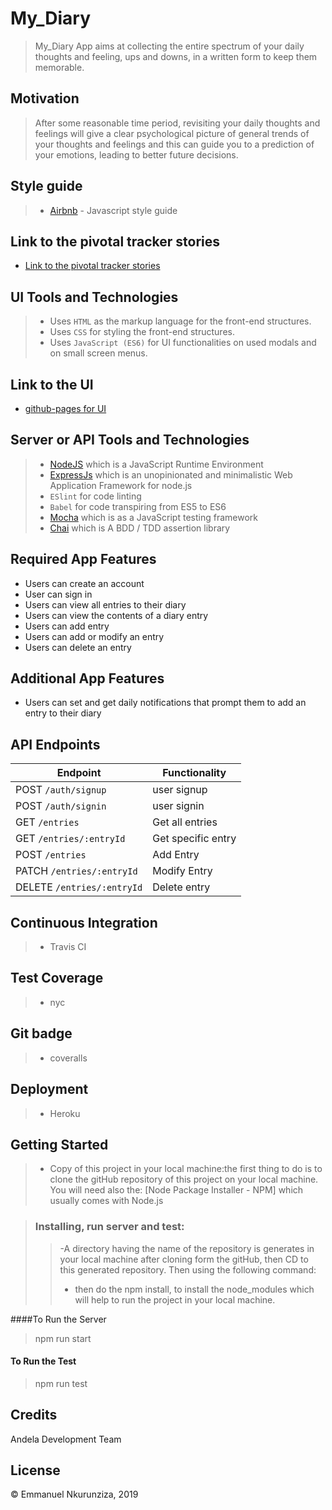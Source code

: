 #  My_Diary
> My_Diary App aims at collecting the entire spectrum of your daily thoughts and feeling, ups and downs, in a written form to keep them memorable.


## Motivation 
> After some reasonable time period, revisiting your daily thoughts and feelings will give a clear psychological picture of general trends of your thoughts and feelings and this can guide you to a prediction of your emotions, leading to better future decisions. 


## Style guide
> - [Airbnb](https://github.com/airbnb/javascript) - Javascript style guide


## Link to the pivotal tracker stories
- [Link to the pivotal tracker stories](https://www.pivotaltracker.com/n/projects/2400478)



## UI Tools and Technologies
> - Uses `HTML` as the markup language for the front-end structures.
> - Uses  `CSS` for styling the front-end structures.
> - Uses `JavaScript (ES6)` for UI functionalities on used modals and on small screen menus.


## Link to the UI
- [github-pages for UI](https://emmanuel-nkurunziza.github.io/My_Diary/UI/html/index.html)


## Server or API Tools and Technologies
> - [NodeJS](https://nodejs.org/) which is a JavaScript Runtime Environment
> - [ExpressJs](https://expressjs.com/) which is an unopinionated and minimalistic  Web Application Framework for node.js
> - `ESlint` for code linting
> - `Babel` for code transpiring from ES5 to ES6
> - [Mocha](https://mochajs.org/) which is as a JavaScript testing framework
> - [Chai](http://www.chaijs.com/) which is A BDD / TDD assertion library

## Required App Features
- Users can create an account
- User can sign in 
- Users can view all entries to their diary
- Users can view the contents of a diary entry
- Users can add entry
- Users can add or modify an entry
- Users can delete an entry

## Additional App Features
- Users can set and get daily notifications that prompt them to add an entry to their diary

## API Endpoints

| Endpoint                    | Functionality        |
| --------------------------- | -------------------- |
| POST `/auth/signup`         | user signup      |
| POST `/auth/signin`          | user signin         |
| GET `/entries`              | Get all entries      |
| GET `/entries/:entryId`    | Get specific entry   |
| POST `/entries`             | Add Entry      |
| PATCH `/entries/:entryId`  | Modify Entry      |
| DELETE `/entries/:entryId` | Delete entry      |

## Continuous Integration
> - Travis CI

## Test Coverage
> - nyc

## Git badge
> - coveralls

## Deployment
> - Heroku


## Getting Started
> - Copy of this project in your local machine:the first thing to do is to clone the gitHub repository of this project on your local machine. You will need also the: [Node Package Installer - NPM] which usually comes with Node.js

>### Installing, run server and test:
>>-A directory having the name of the repository is generates in your local machine after cloning form the gitHub, then CD to this generated repository. Then using the following command:
>>- then do the npm install, to install the node_modules which will help to run the project in your local machine.

####To Run the Server
 > npm run start

#### To Run the Test
 > npm run test


## Credits
Andela Development Team

## License
© Emmanuel Nkurunziza, 2019